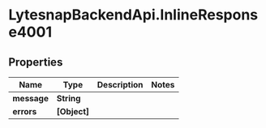 # LytesnapBackendApi.InlineResponse4001

## Properties

Name | Type | Description | Notes
------------ | ------------- | ------------- | -------------
**message** | **String** |  | 
**errors** | **[Object]** |  | 



